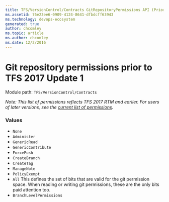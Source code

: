 ```yaml
---
title: TFS/VersionControl/Contracts GitRepositoryPermissions API (Prior to TFS 2017 Update 1) | Extensions for Azure DevOps Services
ms.assetid: 76e23ee6-0909-4124-8641-dfbdcff63943
ms.technology: devops-ecosystem
generated: true
author: chcomley
ms.topic: article
ms.author: chcomley
ms.date: 12/2/2016
---
```


# Git repository permissions prior to TFS 2017 Update 1

Module path: `TFS/VersionControl/Contracts`

_Note: This list of permissions reflects TFS 2017 RTM and earlier. For users of later versions, see
the [current list of permissions](GitRepositoryPermissions.md)._

### Values

* `None`
* `Administer`
* `GenericRead`
* `GenericContribute`
* `ForcePush`
* `CreateBranch`
* `CreateTag`
* `ManageNote`
* `PolicyExempt`
* `All` This defines the set of bits that are valid for the git permission space. When reading or writing git permissions, these are the only bits paid attention too.
* `BranchLevelPermissions`

